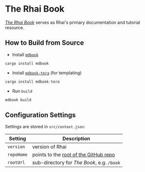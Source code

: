 The Rhai Book
=============

[_The Rhai Book_](https://rhai.rs/book) serves as Rhai's primary
documentation and tutorial resource.


How to Build from Source
------------------------

* Install [`mdbook`](https://github.com/rust-lang/mdBook)

```sh
cargo install mdbook
```

* Install [`mdbook-tera`](https://github.com/avitex/mdbook-tera) (for templating)

```sh
cargo install mdbook-tera
```

* Run `build`

```sh
mdbook build
```


Configuration Settings
----------------------

Settings are stored in `src/context.json`:

| Setting    | Description                                                                             |
| ---------- | --------------------------------------------------------------------------------------- |
| `version`  | version of Rhai                                                                         |
| `repoHome` | points to the [root of the GitHub repo](https://github.com/rhaiscript/rhai/blob/master) |
| `rootUrl`  | sub-directory for _The Book_, e.g. `/book`                                              |
